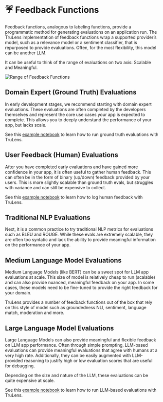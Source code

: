 # ☔ Feedback Functions

Feedback functions, analogous to labeling functions, provide a programmatic
method for generating evaluations on an application run. The TruLens
implementation of feedback functions wrap a supported provider’s model, such as
a relevance model or a sentiment classifier, that is repurposed to provide
evaluations. Often, for the most flexibility, this model can be another LLM.

It can be useful to think of the range of evaluations on two axis: Scalable and Meaningful.

![Range of Feedback Functions](../../../assets/images/Range_of_Feedback_Functions.png)

## Domain Expert (Ground Truth) Evaluations

In early development stages, we recommend starting with domain expert
evaluations. These evaluations are often completed by the developers themselves
and represent the core use cases your app is expected to complete. This allows
you to deeply understand the performance of your app, but lacks scale.

See this [example
notebook](https://www.trulens.org/trulens_eval/groundtruth_evals/) to learn how
to run ground truth evaluations with TruLens.

## User Feedback (Human) Evaluations

After you have completed early evaluations and have gained more confidence in
your app, it is often useful to gather human feedback. This can often be in the
form of binary (up/down) feedback provided by your users. This is more slightly
scalable than ground truth evals, but struggles with variance and can still be
expensive to collect.

See this [example
notebook](https://www.trulens.org/trulens_eval/human_feedback/) to learn how to
log human feedback with TruLens.

## Traditional NLP Evaluations

Next, it is a common practice to try traditional NLP metrics for evaluations
such as BLEU and ROUGE. While these evals are extremely scalable, they are often
too syntatic and lack the ability to provide meaningful information on the
performance of your app.

## Medium Language Model Evaluations

Medium Language Models (like BERT) can be a sweet spot for LLM app evaluations
at scale. This size of model is relatively cheap to run (scalable) and can also
provide nuanced, meaningful feedback on your app. In some cases, these models
need to be fine-tuned to provide the right feedback for your domain.

TruLens provides a number of feedback functions out of the box that rely on this
style of model such as groundedness NLI, sentiment, language match, moderation
and more.

## Large Language Model Evaluations

Large Language Models can also provide meaningful and flexible feedback on LLM
app performance. Often through simple prompting, LLM-based evaluations can
provide meaningful evaluations that agree with humans at a very high rate.
Additionally, they can be easily augmented with LLM-provided reasoning to
justify high or low evaluation scores that are useful for debugging.

Depending on the size and nature of the LLM, these evaluations can be quite expensive at scale.

See this [example notebook](https://www.trulens.org/trulens_eval/quickstart/) to
learn how to run LLM-based evaluations with TruLens.

